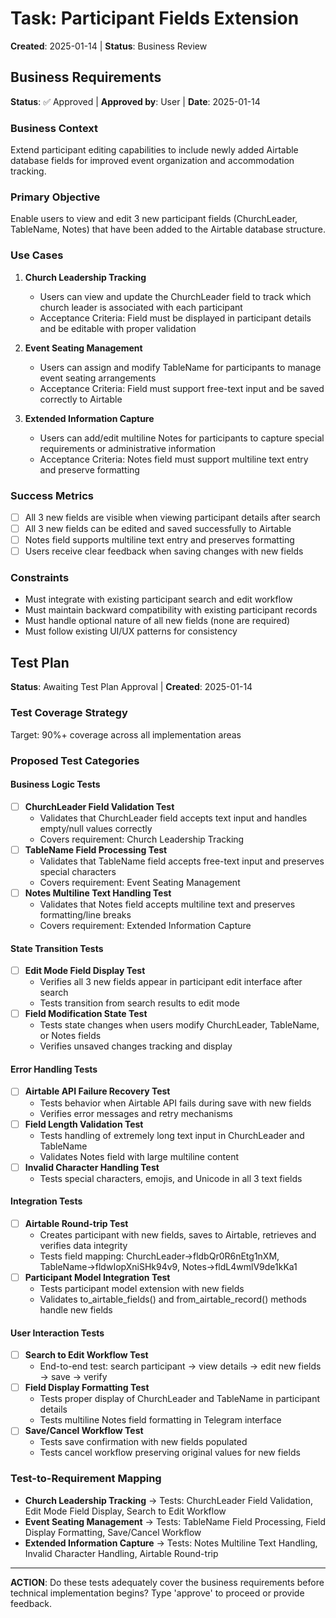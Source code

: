 # Task: Participant Fields Extension
**Created**: 2025-01-14 | **Status**: Business Review

## Business Requirements
**Status**: ✅ Approved | **Approved by**: User | **Date**: 2025-01-14

### Business Context
Extend participant editing capabilities to include newly added Airtable database fields for improved event organization and accommodation tracking.

### Primary Objective
Enable users to view and edit 3 new participant fields (ChurchLeader, TableName, Notes) that have been added to the Airtable database structure.

### Use Cases
1. **Church Leadership Tracking**
   - Users can view and update the ChurchLeader field to track which church leader is associated with each participant
   - Acceptance Criteria: Field must be displayed in participant details and be editable with proper validation

2. **Event Seating Management**
   - Users can assign and modify TableName for participants to manage event seating arrangements
   - Acceptance Criteria: Field must support free-text input and be saved correctly to Airtable

3. **Extended Information Capture**
   - Users can add/edit multiline Notes for participants to capture special requirements or administrative information
   - Acceptance Criteria: Notes field must support multiline text entry and preserve formatting

### Success Metrics
- [ ] All 3 new fields are visible when viewing participant details after search
- [ ] All 3 new fields can be edited and saved successfully to Airtable
- [ ] Notes field supports multiline text entry and preserves formatting
- [ ] Users receive clear feedback when saving changes with new fields

### Constraints
- Must integrate with existing participant search and edit workflow
- Must maintain backward compatibility with existing participant records
- Must handle optional nature of all new fields (none are required)
- Must follow existing UI/UX patterns for consistency

## Test Plan
**Status**: Awaiting Test Plan Approval | **Created**: 2025-01-14

### Test Coverage Strategy
Target: 90%+ coverage across all implementation areas

### Proposed Test Categories

#### Business Logic Tests
- [ ] **ChurchLeader Field Validation Test**
  - Validates that ChurchLeader field accepts text input and handles empty/null values correctly
  - Covers requirement: Church Leadership Tracking
- [ ] **TableName Field Processing Test**
  - Validates that TableName field accepts free-text input and preserves special characters
  - Covers requirement: Event Seating Management
- [ ] **Notes Multiline Text Handling Test**
  - Validates that Notes field accepts multiline text and preserves formatting/line breaks
  - Covers requirement: Extended Information Capture

#### State Transition Tests
- [ ] **Edit Mode Field Display Test**
  - Verifies all 3 new fields appear in participant edit interface after search
  - Tests transition from search results to edit mode
- [ ] **Field Modification State Test**
  - Tests state changes when users modify ChurchLeader, TableName, or Notes fields
  - Verifies unsaved changes tracking and display

#### Error Handling Tests
- [ ] **Airtable API Failure Recovery Test**
  - Tests behavior when Airtable API fails during save with new fields
  - Verifies error messages and retry mechanisms
- [ ] **Field Length Validation Test**
  - Tests handling of extremely long text input in ChurchLeader and TableName
  - Validates Notes field with large multiline content
- [ ] **Invalid Character Handling Test**
  - Tests special characters, emojis, and Unicode in all 3 text fields

#### Integration Tests
- [ ] **Airtable Round-trip Test**
  - Creates participant with new fields, saves to Airtable, retrieves and verifies data integrity
  - Tests field mapping: ChurchLeader→fldbQr0R6nEtg1nXM, TableName→fldwIopXniSHk94v9, Notes→fldL4wmlV9de1kKa1
- [ ] **Participant Model Integration Test**
  - Tests participant model extension with new fields
  - Validates to_airtable_fields() and from_airtable_record() methods handle new fields

#### User Interaction Tests
- [ ] **Search to Edit Workflow Test**
  - End-to-end test: search participant → view details → edit new fields → save → verify
- [ ] **Field Display Formatting Test**
  - Tests proper display of ChurchLeader and TableName in participant details
  - Tests multiline Notes field formatting in Telegram interface
- [ ] **Save/Cancel Workflow Test**
  - Tests save confirmation with new fields populated
  - Tests cancel workflow preserving original values for new fields

### Test-to-Requirement Mapping
- **Church Leadership Tracking** → Tests: ChurchLeader Field Validation, Edit Mode Field Display, Search to Edit Workflow
- **Event Seating Management** → Tests: TableName Field Processing, Field Display Formatting, Save/Cancel Workflow
- **Extended Information Capture** → Tests: Notes Multiline Text Handling, Invalid Character Handling, Airtable Round-trip

---

**ACTION**: Do these tests adequately cover the business requirements before technical implementation begins? Type 'approve' to proceed or provide feedback.